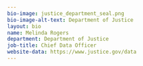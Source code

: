 ```yaml
---
bio-image: justice_department_seal.png
bio-image-alt-text: Department of Justice
layout: bio
name: Melinda Rogers
department: Department of Justice
job-title: Chief Data Officer
website-data: https://www.justice.gov/data
---
```

